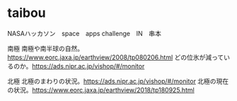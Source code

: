 # taibou

NASAハッカソン　space　apps challenge　IN　串本


南極
南極や南半球の自然。https://www.eorc.jaxa.jp/earthview/2008/tp080206.html
どの位氷が減っているのか。https://ads.nipr.ac.jp/vishop/#/monitor


北極
北極のまわりの状況。https://ads.nipr.ac.jp/vishop/#/monitor
北極の現在の状況。https://www.eorc.jaxa.jp/earthview/2018/tp180925.html

